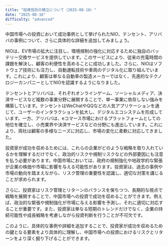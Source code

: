 ```yaml
---
title: "投資信託の積立について（2025-08-16）"
date: "2025-08-16"
difficulty: "advanced"
---
```


中国市場への投資において成功事例として挙げられたNIO、テンセント、アリババの事例について、さらに具体的な詳細を追加してみましょう。

NIOは、EV市場の拡大に注目し、環境規制の強化に対応するために独自のバッテリー交換サービスを提供しています。このサービスにより、従来の充電時間の課題を解決し、顧客の利便性を高めることに成功しました。さらに、NIOはソフトウェア技術にも注力し、自動運転技術や車両のデジタル化に取り組んでいます。これにより、顧客は単なる自動車の製造メーカーではなく、先進的なテクノロジーカンパニーとしてNIOを認識するようになりました。

テンセントとアリババは、それぞれオンラインゲーム、ソーシャルメディア、決済サービスなど複数の事業分野に展開することで、単一事業に依存しない強みを構築しています。テンセントはWeChatやQQなどの人気アプリケーションを通じて、ユーザーのインタラクションを拡大し、デジタルエコシステムを形成しています。一方、アリババは、eコマース市場におけるプラットフォームとしての地位を確立し、小売業界や決済サービスなどの分野にも進出しています。これにより、両社は顧客の多様なニーズに対応し、市場の変化に柔軟に対応してきました。

投資家が成功を収めるためには、これらの企業がどのような戦略を取り入れているかを理解するだけでなく、政治的リスクや規制リスクなどの外部要因にも注意を払う必要があります。中国市場においては、政府の規制強化や地政学的な緊張が企業の株価や市場に影響を与える可能性があります。投資家は、過去の事例や市場の動向を踏まえながら、リスク管理の重要性を認識し、適切な対策を講じることが求められます。

さらに、投資家はリスク管理とリターンのバランスを保ちつつ、長期的な視点で戦略を展開することで、中国市場への投資で成功を収めることができます。例えば、政治的な緊張や規制強化が市場に与える影響を予測し、それに適切に対応することが重要です。また、投資家は単なる短期のトレンドだけでなく、企業の持続可能性や成長戦略を考慮しながら投資判断を行うことが不可欠です。

このように、具体的な事例や詳細を追加することで、投資家が成功を収めるための鍵となる要素をより具体的に理解し、中国市場への投資におけるリスクとリターンをより深く掘り下げることができます。
